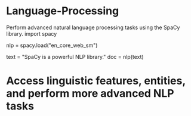 # Language-Processing
 Perform advanced natural language processing tasks using the SpaCy library.
import spacy

nlp = spacy.load("en_core_web_sm")

text = "SpaCy is a powerful NLP library."
doc = nlp(text)

# Access linguistic features, entities, and perform more advanced NLP tasks
